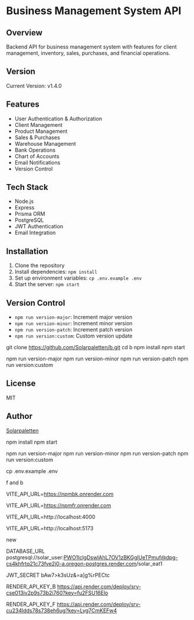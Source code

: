 # Business Management System API

## Overview

Backend API for business management system with features for client management, inventory, sales, purchases, and financial operations.

## Version

Current Version: v1.4.0

## Features

- User Authentication & Authorization
- Client Management
- Product Management
- Sales & Purchases
- Warehouse Management
- Bank Operations
- Chart of Accounts
- Email Notifications
- Version Control

## Tech Stack

- Node.js
- Express
- Prisma ORM
- PostgreSQL
- JWT Authentication
- Email Integration

## Installation

1. Clone the repository
2. Install dependencies: `npm install`
3. Set up environment variables: `cp .env.example .env`
4. Start the server: `npm start`

## Version Control

- `npm run version-major`: Increment major version
- `npm run version-minor`: Increment minor version
- `npm run version-patch`: Increment patch version
- `npm run version:custom`: Custom version update

git clone https://github.com/Solarpaletten/b.git
cd b
npm install
npm start

npm run version-major
npm run version-minor
npm run version-patch
npm run version:custom

## License

MIT

## Author

[Solarpaletten](https://github.com/Solarpaletten)

npm install
npm start

npm run version-major
npm run version-minor
npm run version-patch
npm run version:custom

cp .env.example .env

f and b

VITE_API_URL=https://npmbk.onrender.com

VITE_API_URL=https://npmfr.onrender.com

VITE_API_URL=http://localhost:4000

VITE_API_URL=http://localhost:5173

new

DATABASE_URL postgresql://solar_user:PWO1lclgDswIAhL7OV1zBKGglUeTPmuf@dpg-cs4khfrtq21c73fve2j0-a.oregon-postgres.render.com/solar_eat1


JWT_SECRET bAw7>k3sUz&=a]g%rPECtc

RENDER_API_KEY_B
https://api.render.com/deploy/srv-cse013jv2p9s73b2i760?key=fu2FSU16Elo

RENDER_API_KEY_F
https://api.render.com/deploy/srv-cu234ldds78s738eh6ug?key=Lyg7CmKEFw4
